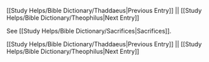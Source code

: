 [[Study Helps/Bible Dictionary/Thaddaeus|Previous Entry]]  ||  [[Study Helps/Bible Dictionary/Theophilus|Next Entry]]

 See [[Study Helps/Bible Dictionary/Sacrifices|Sacrifices]].

[[Study Helps/Bible Dictionary/Thaddaeus|Previous Entry]]  ||  [[Study Helps/Bible Dictionary/Theophilus|Next Entry]]